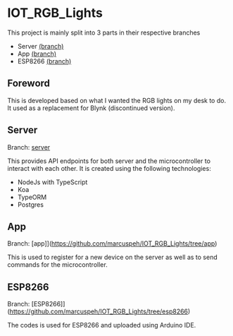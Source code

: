 # IOT_RGB_Lights

This project is mainly split into 3 parts in their respective branches
- Server [(branch)](https://github.com/marcuspeh/IOT_RGB_Lights/tree/server)
- App [(branch)](https://github.com/marcuspeh/IOT_RGB_Lights/tree/app)
- ESP8266 [(branch)](https://github.com/marcuspeh/IOT_RGB_Lights/tree/esp8266)

## Foreword
This is developed based on what I wanted the RGB lights on my desk to do. It used as a replacement for Blynk (discontinued version).

## Server
Branch: [server](https://github.com/marcuspeh/IOT_RGB_Lights/tree/server)

This provides API endpoints for both server and the microcontroller to interact with each other. It is created using the following technologies:
- NodeJs with TypeScript
- Koa
- TypeORM
- Postgres

## App
Branch: [app]](https://github.com/marcuspeh/IOT_RGB_Lights/tree/app)

This is used to register for a new device on the server as well as to send commands for the microcontroller.

## ESP8266
Branch: [ESP8266]](https://github.com/marcuspeh/IOT_RGB_Lights/tree/esp8266)

The codes is used for ESP8266 and uploaded using Arduino IDE.